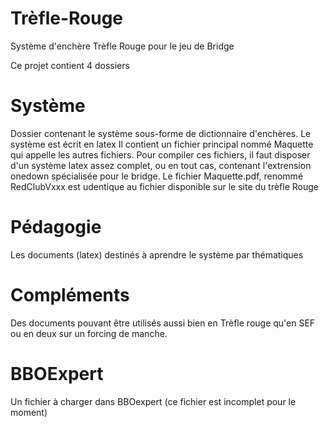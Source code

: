 # Trèfle-Rouge
Système d'enchère Trèfle Rouge pour le jeu de Bridge

Ce projet contient 4 dossiers

# Système
Dossier contenant le système sous-forme de dictionnaire d'enchères.
Le système est écrit en latex
Il contient un fichier principal nommé Maquette qui appelle les autres fichiers.
Pour compiler ces fichiers, il faut disposer d'un système latex assez complet, ou en tout cas, contenant l'extrension onedown spécialisée pour le bridge.
Le fichier Maquette.pdf, renommé RedClubVxxx est udentique au fichier disponible sur le site du trèfle Rouge

# Pédagogie
Les documents (latex) destinés à aprendre le système par thématiques

# Compléments
Des documents pouvant être utilisés aussi bien en Trèfle rouge qu'en SEF ou en deux sur un forcing de manche.

# BBOExpert
Un fichier à charger dans BBOexpert
(ce fichier est incomplet pour le moment)
